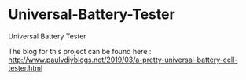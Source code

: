 # Universal-Battery-Tester
Universal Battery Tester

The blog for this project can be found here : http://www.paulvdiyblogs.net/2019/03/a-pretty-universal-battery-cell-tester.html
